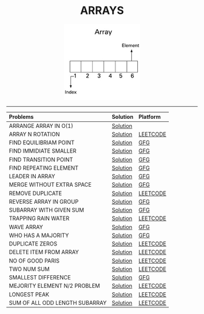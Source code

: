 <h1 align="center">ARRAYS</h1>
<p align="center">
  <img width="200" src="logo.jpg">
</p>

----

| Problems                  | Solution                         | Platform                           |
| :-------------            |:-------------                   | :-------------                     |
| ARRANGE ARRAY IN O(1)     | [Solution](https://github.com/aditya-2703/DSA/blob/main/ARRAY/ARRANGE_ARRAY_0(1).PY)                 | []() |
| ARRAY N ROTATION          | [Solution](https://github.com/aditya-2703/DSA/blob/main/ARRAY/ARRAY_N_ROTATION.PY)                   | [LEETCODE](https://leetcode.com/problems/rotate-array/) |   
| FIND EQUILIBRIAM POINT    | [Solution](https://github.com/aditya-2703/DSA/blob/main/ARRAY/FIND_EQUILIBRIAM.PY)                   | [GFG](https://www.geeksforgeeks.org/equilibrium-index-of-an-array/) | 
| FIND IMMIDIATE SMALLER    | [Solution](https://github.com/aditya-2703/DSA/blob/main/ARRAY/FIND_IMMIDIATE_SMALLER_X.PY)           | [GFG](https://www.geeksforgeeks.org/to-find-smallest-and-second-smallest-element-in-an-array/) |  
| FIND TRANSITION POINT     | [Solution](https://github.com/aditya-2703/DSA/blob/main/ARRAY/FIND_TRANSITION_POINT.PY)              | [GFG](https://www.geeksforgeeks.org/find-transition-point-binary-array/) |  
| FIND REPEATING ELEMENT    | [Solution](https://github.com/aditya-2703/DSA/blob/main/ARRAY/FIRST_REPEATING_ELE.PY)                | [GFG](https://www.geeksforgeeks.org/find-first-repeating-element-array-integers/) |  
| LEADER IN ARRAY           | [Solution](https://github.com/aditya-2703/DSA/blob/main/ARRAY/LEADER_IN_ARRAY.PY)                    | [GFG](https://www.geeksforgeeks.org/leaders-in-an-array/) | 
| MERGE WITHOUT EXTRA SPACE | [Solution](https://github.com/aditya-2703/DSA/blob/main/ARRAY/Merge_Without_Extra_Space.py)          | [GFG](https://www.geeksforgeeks.org/merge-two-sorted-arrays-o1-extra-space/) |   
| REMOVE DUPLICATE          | [Solution](https://github.com/aditya-2703/DSA/blob/main/ARRAY/REMOVE_DUPLI.PY)                       | [LEETCODE](https://leetcode.com/problems/remove-duplicates-from-sorted-array/) |  
| REVERSE ARRAY IN GROUP    | [Solution](https://github.com/aditya-2703/DSA/blob/main/ARRAY/REVERSE_ARR_IN_GROUP.PY)               | [GFG](https://www.geeksforgeeks.org/reverse-an-array-in-groups-of-given-size/) |    
| SUBARRAY WITH GIVEN SUM   | [Solution](https://github.com/aditya-2703/DSA/blob/main/ARRAY/SUBARRAY_WITH_GIVEN_SUM.PY)            | [GFG](https://www.geeksforgeeks.org/find-subarray-with-given-sum/) |  
| TRAPPING RAIN WATER       | [Solution](https://github.com/aditya-2703/DSA/blob/main/ARRAY/TRAPPING_WATER.PY)                     | [LEETCODE](https://leetcode.com/problems/trapping-rain-water/) |    
| WAVE ARRAY                | [Solution](https://github.com/aditya-2703/DSA/blob/main/ARRAY/WAVE_ARRAY.PY)                         | [GFG](https://practice.geeksforgeeks.org/problems/wave-array-1587115621/1) |    
| WHO HAS A MAJORITY            | [Solution](https://github.com/aditya-2703/DSA/blob/main/ARRAY/WHO_HAS_MAJORITY.PY)               | [GFG](https://www.geeksforgeeks.org/majority-element/) |    
| DUPLICATE ZEROS               | [Solution](https://github.com/aditya-2703/DSA/blob/main/ARRAY/DUPLICATE_ZEROS.PY)                | [LEETCODE](https://leetcode.com/problems/duplicate-zeros/) |
| DELETE ITEM FROM ARRAY        | [Solution](https://github.com/aditya-2703/DSA/blob/main/ARRAY/DELETE_ITEM_FROM_ARR.PY)           | [LEETCODE](https://leetcode.com/problems/remove-element/) |    
| NO OF GOOD PARIS              | [Solution](https://github.com/aditya-2703/DSA/blob/main/ARRAY/NO_OF_GOOD_PAIRS.PY)               | [LEETCODE](https://leetcode.com/problems/number-of-good-pairs/) |
| TWO NUM SUM                   | [Solution](https://github.com/aditya-2703/DSA/blob/main/ARRAY/TWO_NUM_SUM.PY)                    | [LEETCODE](https://leetcode.com/problems/two-sum/) |    
| SMALLEST DIFFERENCE           | [Solution](https://github.com/aditya-2703/DSA/blob/main/ARRAY/SMALLEST_DIFFERENCE.PY)            | [GFG](https://www.geeksforgeeks.org/smallest-difference-pair-values-two-unsorted-arrays/) |    
| MEJORITY ELEMENT N/2 PROBLEM  | [Solution](https://github.com/aditya-2703/DSA/blob/main/ARRAY/MAJORITY_ELEMENT.PY)               | [LEETCODE](https://leetcode.com/problems/majority-element/) |    
| LONGEST PEAK                  | [Solution](https://github.com/aditya-2703/DSA/blob/main/ARRAY/LONGEST_PEAK.PY)                   | [LEETCODE](https://leetcode.com/problems/find-peak-element/) |    
| SUM OF ALL ODD LENGTH SUBARRAY| [Solution](https://github.com/aditya-2703/DSA/blob/main/ARRAY/Sum_of_All_Odd_Length_Subarrays.PY)| [LEETCODE](https://leetcode.com/problems/sum-of-all-odd-length-subarrays/) |    

